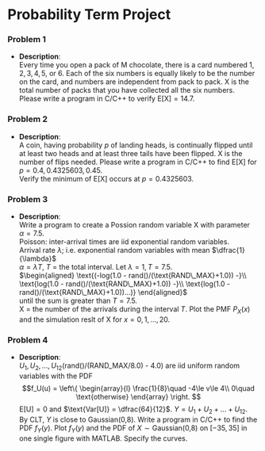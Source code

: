 # Probability Term Project
### Problem 1
* **Description**:  
    Every time you open a pack of M chocolate, there is a card numbered $1,2,3,4,5,$ or $6$. Each of the six numbers is equally likely to be the number on the card, and numbers are independent from pack to pack. $\text{X}$ is the total number of packs that you have collected all the six numbers. Please write a program in C/C++ to verify $\text{E[X]} = 14.7$.
### Problem 2
* **Description**:  
    A coin, having probability $p$ of landing heads, is continually flipped until at least two heads and at least three tails have been flipped. $\text{X}$ is the number of flips needed. Please write a program in C/C++ to find $\text{E[X]}$ for $p = 0.4,0.4325603,0.45$.  
    Verify the minimum of ${\text{E[X]}}$ occurs at $p = 0.4325603$.
### Problem 3
* **Description**:  
    Write a program to create a Possion random variable $\text{X}$ with parameter $\alpha = 7.5$.  
    Poisson: inter-arrival times are iid exponential random variables.  
    Arrival rate $\lambda$; i.e. exponential random variables with mean $\dfrac{1}{\lambda}$  
    $\alpha = \lambda T$, $T$ = the total interval. Let $\lambda = 1, T = 7.5$.  
    $\begin{aligned}
        \text{(-log(1.0 - rand()/(\text{RAND\_MAX}+1.0)) -}\\
        \text{log(1.0 - rand()/(\text{RAND\_MAX}+1.0)) -}\\
        \text{log(1.0 - rand()/(\text{RAND\_MAX}+1.0))...)}
    \end{aligned}$  
    until the sum is greater than $T = 7.5$.  
    $\text{X}$ = the number of the arrivals during the interval $T$. Plot the $\text{PMF}$ $P_X(x)$ and the simulation reslt of $\text{X}$ for $x = 0,1,...,20$.
### Problem 4
* **Description**:  
    $U_1,U_2,...,U_{12}(\text{rand()/(RAND\_MAX/8.0) - 4.0})$ are iid uniform random variables with the $\text{PDF}$  
    $$f_U(u) = 
    \left\{
        \begin{array}{l}
            \frac{1}{8}\quad -4\le v\le 4\\
            0\quad \text{otherwise}
        \end{array}
    \right.
    $$
    $\text{E[U]} = 0$ and $\text{Var[U]} = \dfrac{64}{12}$. $Y = U_1 + U_2 + ... + U_{12}$. By $\text{CLT}$, $Y$ is close to $\text{Gaussian(0,8)}$. Write a program in C/C++ to find the $\text{PDF}$ $f_Y(y)$. Plot $f_Y(y)$ and the $\text{PDF}$ of $X\sim \text{Gaussian(0,8)}$ on $[-35,35]$ in one single figure with $\text{MATLAB}$. Specify the curves.